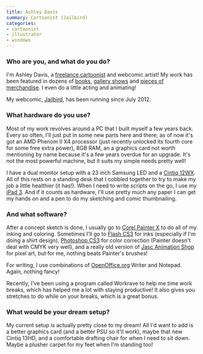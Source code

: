 ```yaml
---
title: Ashley Davis
summary: Cartoonist (Jailbird)
categories:
- cartoonist
- illustrator
- windows
---
```


### Who are you, and what do you do?

I'm Ashley Davis, a [freelance cartoonist](http://oddlookingbird.com/ "Ashley's website.") and webcomic artist! My work has been featured in dozens of [books](http://oddlookingbird.com/tagged/zines "Zines that Ashley's work is in."), [gallery shows](http://oddlookingbird.com/tagged/exhibited "Ashley's exhibited work.") and [pieces of merchandise](http://shop.oddlookingbird.com/ "Ashley's store."). I even do a little acting and animating!

My webcomic, [Jailbird](http://an.oddlookingbird.com/ "Ashley's webcomic."), has been running since July 2012.

### What hardware do you use?

Most of my work revolves around a PC that I built myself a few years back. Every so often, I'll just put in some new parts here and there; as of now it's got an AMD Phenom II X4 processor (just recently unlocked its fourth core for some free extra power), 8GB RAM, an a graphics card not worth mentioning by name because it's a few years overdue for an upgrade. It's not the most powerful machine, but it suits my simple needs pretty well!

I have a dual monitor setup with a 23 inch Samsung LED and a [Cintiq 12WX][cintiq]. All of this rests on a standing desk that I cobbled together to try to make my job a little healthier (it has!). When I need to write scripts on the go, I use my [iPad 3][ipad-3]. And if it counts as hardware, I'll use pretty much any paper I can get my hands on and a pen to do my sketching and comic thumbnailing.

### And what software?

After a concept sketch is done, I usually go to [Corel Painter X][painter] to do all of my inking and coloring. Sometimes I'll go to [Flash CS3][flash] for inks (especially if I'm doing a shirt design), [Photoshop CS3][photoshop] for color correction (Painter doesn't deal with CMYK very well), and a really old version of [Jasc Animation Shop][animation-shop] for pixel art, but for me, nothing beats Painter's brushes!

For writing, I use combinations of [OpenOffice.org][openoffice] Writer and Notepad. Again, nothing fancy!

Recently, I've been using a program called Workrave to help me time work breaks, which has helped me a lot with staying productive! It also gives you stretches to do while on your breaks, which is a great bonus.

### What would be your dream setup?

My current setup is actually pretty close to my dream! All I'd want to add is a better graphics card (and a better PSU so it'll work), maybe that new Cintiq 13HD, and a comfortable drafting chair for when I need to sit down. Maybe a plusher carpet for my feet when I'm standing too!

[cintiq]: https://www.wacom.com/en/us/cintiq "A computer screen you can draw on."
[ipad-3]: https://www.apple.com/ipad/ "A tablet device with a retina display."
[animation-shop]: https://www.softpedia.com/get/Multimedia/Graphic/Graphic-Editors/Animation-Shop.shtml "An old animation tool for Windows."
[flash]: https://en.wikipedia.org/wiki/Adobe_Flash "A software and animation editor."
[openoffice]: http://www.openoffice.org/ "An open-source office suite."
[painter]: https://www.painterartist.com/en/product/paint-program/ "Digital art software."
[photoshop]: https://www.adobe.com/products/photoshop.html "A bitmap image editor."
